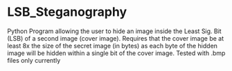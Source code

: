 # LSB_Steganography
Python Program allowing the user to hide an image inside the Least Sig. Bit (LSB) of a second image (cover image). Requires that the cover image be at least 8x the size of the secret image (in bytes) as each byte of the hidden image will be hidden within a single bit of the cover image. Tested with .bmp files only currently
